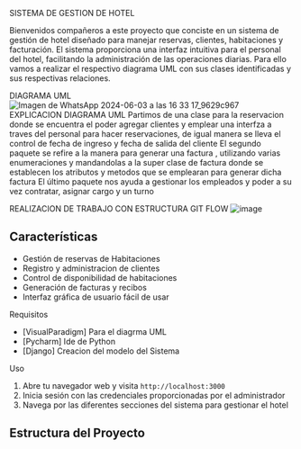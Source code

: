 
SISTEMA DE GESTION DE HOTEL

Bienvenidos compañeros a este proyecto que conciste en un sistema de gestión de hotel diseñado para manejar reservas, clientes, habitaciones y facturación. El sistema proporciona una interfaz intuitiva para el personal del hotel, facilitando la administración de las operaciones diarias.
Para ello vamos a realizar el respectivo diagrama UML con sus clases identificadas y sus respectivas relaciones.

DIAGRAMA UML
![Imagen de WhatsApp 2024-06-03 a las 16 33 17_9629c967](https://github.com/Carlos11-tech/GestionHotel/assets/166561281/04b75f51-4b66-4d30-a30a-51f03a6fd771)
EXPLICACION DIAGRAMA UML
Partimos de una clase para la reservacion donde se encuentra el poder agregar clientes y emplear una interfza a traves del personal para hacer reservaciones, de igual manera se lleva el control de fecha de ingreso y fecha de salida del cliente
El segundo paquete se refire a la manera para generar una factura , utilizando varias enumeraciones y mandandolas a la super clase de factura donde se establecen los atributos y metodos que se emplearan para generar dicha factura
El último paquete nos ayuda a gestionar los empleados y poder a su vez contratar, asignar cargo y un turno

REALIZACION DE TRABAJO CON ESTRUCTURA GIT FLOW
![image](https://github.com/Carlos11-tech/GestionHotel/assets/166561281/1d591c4a-5d8c-46c9-aedc-e40888c65c18)


## Características

- Gestión de reservas de Habitaciones 
- Registro y administracion de clientes
- Control de disponibilidad de habitaciones
- Generación de facturas y recibos
- Interfaz gráfica de usuario fácil de usar

 Requisitos

- [VisualParadigm] Para el diagrma UML
- [Pycharm] Ide de Python
- [Django] Creacion del modelo del Sistema

Uso

1. Abre tu navegador web y visita `http://localhost:3000`
2. Inicia sesión con las credenciales proporcionadas por el administrador
3. Navega por las diferentes secciones del sistema para gestionar el hotel

## Estructura del Proyecto


